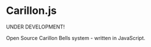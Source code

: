 Carillon.js
===========

UNDER DEVELOPMENT!

Open Source Carillon Bells system - written in JavaScript.
